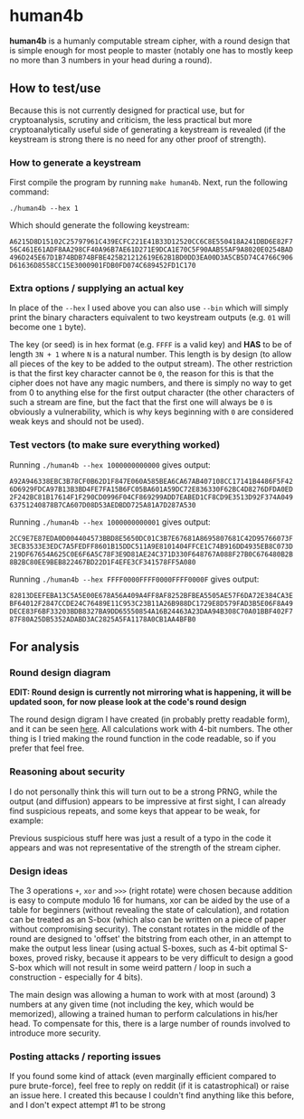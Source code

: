 # human4b
**human4b** is a humanly computable stream cipher, with a round design that is simple enough for most people to master (notably one has to mostly keep no more than 3 numbers in your head during a round).

## How to test/use

Because this is not currently designed for practical use, but for cryptoanalysis, scrutiny and criticism, the less practical but more cryptoanalytically useful side of generating a keystream is revealed (if the keystream is strong there is no need for any other proof of strength).

### How to generate a keystream

First compile the program by running `make human4b`.
Next, run the following command:

`./human4b --hex 1`

Which should generate the following keystream:

`A6215D8D15102C25797961C439ECFC221E41B33D12520CC6C8E550418A241DBD6E82F756C461E61ADF8AA298CF40A96B7AE61D271E9DCA1E70C5F90AAB55AF9A8020E0254BAD496D245E67D1B74BDB74BFBE425B21212619E62B1BD0DD3EA00D3A5CB5D74C4766C906D61636D8558CC15E3000901FDB0FD074C689452FD1C170`

### Extra options / supplying an actual key

In place of the `--hex` I used above you can also use `--bin` which will simply print the binary characters equivalent to two keystream outputs (e.g. `01` will become one `1` byte).

The key (or seed) is in hex format (e.g. `FFFF` is a valid key) and **HAS** to be of length `3N + 1` where `N` is a natural number. This length is by design (to allow all pieces of the key to be added to the output stream). The other restriction is that the first key character cannot be `0`, the reason for this is that the cipher does not have any magic numbers, and there is simply no way to get from 0 to anything else for the first output character (the other characters of such a stream are fine, but the fact that the first one will always be `0` is obviously a vulnerability, which is why keys beginning with `0` are considered weak keys and should not be used).

### Test vectors (to make sure everything worked)
Running `./human4b --hex 1000000000000` gives output:

`A92A946338EBC3B78CF0B62D1F847E060A585BEA6CA67AB407108CC17141B4486F5F426D6929FDCA97B13B3BD4FE7FA15B6FC05BA601A59DC72E836330F62BC4D8276DFDA0ED2F242BC81B17614F1F290CD0996F04CF869299ADD7EABED1CF8CD9E3513D92F374A04963751240878B7CA607D08D53AEDBDD725A81A7D287A530`

Running `./human4b --hex 1000000000001` gives output:

`2CC9E7E87EDA0D004404573BBD8E5650DC01C3B7E67681A8695807681C42D95766073F3ECB3533E3EDC7A5FEDFF8601B15DDC511A9E8101404FFCE1C74B916DD4935EB8C073D219DF67654A625C0E6F6A5C78F3E9D81AE24C371D330F648767A088F27B0C676480B2B8B2BC80EE9BEB822467BD22D1F4EFE3CF341578FF5A080`

Running `./human4b --hex FFFF0000FFFF0000FFFF0000F` gives output:

`82813DEEFEBA13C5A5E00E678A56A409A4FF8AF8252BFBEA5505AE57F6DA72E384CA3EBF64012F2847CCDE24C76489E11C953C23B11A26B988DC1729E8D579FAD3B5E06F8A49DECE83F6BF33203BDB8327BA9DD65550854A16B24463A23DAA94B308C70A01BBF402F787F80A25DB5352ADABD3AC2825A5FA1178A0CB1AA4BFB0
`

## For analysis
### Round design diagram

**EDIT: Round design is currently not mirroring what is happening, it will be updated soon, for now please look at the code's round design**

The round design digram I have created (in probably pretty readable form), and it can be seen [here](https://www.draw.io/?lightbox=1&highlight=0000ff&edit=_blank&layers=1&nav=1&title=Untitled%20Diagram.xml#R5VtNk6M2EP01PmYLIQns49g7m01VUpvKHDJ7ZG2NTRYjIouxnV8fYcSnxKxTNg1D5jAFjayPp9cPdUvM8Gp%2F%2BlkEye43vmHRzHU2pxn%2BOHPdue%2Bp%2F5nhnBsIcnPDVoSb3IQqw1P4D9NGR1vTcMMOjYKS80iGSdO45nHM1rJhC4Tgx2axFx41W02CLTMMT%2BsgMq1%2Fhhu508Ny%2Fcr%2BmYXbXdEy8hb5k2%2FB%2BvtW8DTW7c1c%2FHL5yx%2Fvg6IuPdDDLtjwY82EH2d4JTiX%2BdX%2BtGJRBm0BW%2F67Tx1Py34LFstrfqCn5TWIUj30z%2Bk%2BiMlSGVdhsmNCXeTjUTCm8VqGPNZdl%2BcCLslOqrXlTu4jZUDq8iAF%2F85WPOJCWWIeq5LLlzCKWqYgCrexul2r%2Fqq28PKVCRmqiXjQD%2FbhZpM1szzuQsmekmCdtXlUrFO2S8dYNhRH3emhqArYqRMOVIKsuMv4nklxVkUK4uppKWirb48VB2gxc7va%2FBe2QNNuW1ZcQa8uNPodU4cMWNlGkVLfciF3fMvjIHqsrC0AavizUyifM%2FMHqu%2B%2BFk9i1bHao%2Bz2q67gLyblWXtjkEquTFW7v3Ke6DrynmbdextnNRqeirUuhbUjB2LLdCnPPhuCRYEMX5u13wSuDwMuOIDoVgT1T3%2FnoWq49APacoRSmIsq8j7oX1Xz8CBEcK4VS7ICh%2B52UEc7nzrKE3JbeYJoizZ5jysSlRhexStsyOcvcZLKGV0%2Bz%2BhHg3NNRtkUrcayO8gZcpvDX5h6hmx65t1Dz1xgPUMNNbuU69cdyYB6RqagZxYAEQZCkLzhuZlLZAsgNAYfxs6APkyn7sN0QAqi%2BRSc2IYglAzSK5zYHYMTk%2FlwTlwsUqYbWHgmBfPAFoCCnkHBmetFWTT8TV1ss4vnL38UNlVbaTZnJYrC5NAV6955ZUhpg5Al0%2BqhroWQ9B6EhH6rgBMSWSK1fMUB8Voxg5J3QUmMm5TEGJCSQPmBASlpE0mwcOWdqiRFLUpa3tt9UbJg%2F3Qp6boWSs6BKInBPR46tLHBi%2B%2BSLrw1y0fpD7J2%2BLby%2FsJpUeG2LF%2BBZFO%2Bgn0mOFqk3rpzzMw%2BeCKQNIWM%2BKaQ%2BRYhu8fGBobe2ABPItgSWXBCBpQKHPA9YYEXQ8V3lkThf%2FJ9M%2FgGTyC6A%2Fr%2B5BOItuQDGDkxUAZxQN%2B3wQsVttiTO9f7vju471NnON8nQAFMzwScWwi4gCLg3EbAS4z8wi8r4Apc7%2B%2BUFw9%2BOlzgeFAFCEpO1cMqql7Wgu28ro54G36p6n9okpZaom6PmqS9R7KcAL2wej4oYgn9CNS2VtH4%2F4m02G2T1rMobW%2BkncRGIra86okPRdruDOVkSUudNml9yy5QX6Sl5uroPZJ2YZKWdsB%2Bf9IuOkk76rR6e%2FNx4cCl1UkvtEM10tVipEHyvqQ4MD%2FEirVofPxHMlAzZzxfUIODvR3JoJPP2RHLDjgFO9s3kR1wUF30eqFkty7CH9e1pJHBgiJyzXlTPAZdJAi3VoWw0tgPD8ckjb5FGikUD%2F33KY1e63UNKY20n0TmmKTREsWAhd7EjGJMaSRjkEZvPuSa0VxZf0llhlP2fatQ%2F%2BPsK8zya82hl9etT4%2BQY%2FmYsj%2BwzBXgmMFqf%2BMBDJZ5jH7MYFGfwoGlbquPsfOjQ9UH7%2FjxXw%3D%3D). All calculations work with 4-bit numbers. The other thing is I tried making the round function in the code readable, so if you prefer that feel free.

### Reasoning about security

I do not personally think this will turn out to be a strong PRNG, while the output (and diffusion) appears to be impressive at first sight, I can already find suspicious repeats, and some keys that appear to be weak, for example:

Previous suspicious stuff here was just a result of a typo in the code it appears and was not representative of the strength of the stream cipher.

### Design ideas

The 3 operations `+`, `xor` and `>>>` (right rotate) were chosen because addition is easy to compute modulo 16 for humans, xor can be aided by the use of a table for beginners (without revealing the state of calculation), and rotation can be treated as an S-box (which also can be written on a piece of paper without compromising security). The constant rotates in the middle of the round are designed to 'offset' the bitstring from each other, in an attempt to make the output less linear (using actual S-boxes, such as 4-bit optimal S-boxes, proved risky, because it appears to be very difficult to design a good S-box which will not result in some weird pattern / loop in such a construction - especially for 4 bits).

The main design was allowing a human to work with at most (around) 3 numbers at any given time (not including the key, which would be memorized), allowing a trained human to perform calculations in his/her head. To compensate for this, there is a large number of rounds involved to introduce more security.

### Posting attacks / reporting issues

If you found some kind of attack (even marginally efficient compared to pure brute-force), feel free to reply on reddit (if it is catastrophical) or raise an issue here. I created this because I couldn't find anything like this before, and I don't expect attempt #1 to be strong
